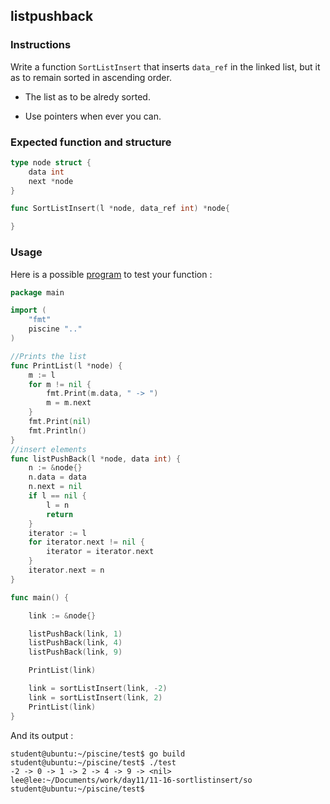 ## listpushback

### Instructions

Write a function `SortListInsert` that inserts `data_ref` in the linked list, but it as to remain sorted in ascending order.

- The list as to be alredy sorted.

- Use pointers when ever you can.

### Expected function and structure

```go
type node struct {
	data int
	next *node
}

func SortListInsert(l *node, data_ref int) *node{

}
```

### Usage

Here is a possible [program](TODO-LINK) to test your function :

```go
package main

import (
	"fmt"
	piscine ".."
)

//Prints the list
func PrintList(l *node) {
	m := l
	for m != nil {
		fmt.Print(m.data, " -> ")
		m = m.next
	}
	fmt.Print(nil)
	fmt.Println()
}
//insert elements
func listPushBack(l *node, data int) {
	n := &node{}
	n.data = data
	n.next = nil
	if l == nil {
		l = n
		return
	}
	iterator := l
	for iterator.next != nil {
		iterator = iterator.next
	}
	iterator.next = n
}

func main() {

	link := &node{}

	listPushBack(link, 1)
	listPushBack(link, 4)
	listPushBack(link, 9)

	PrintList(link)

	link = sortListInsert(link, -2)
	link = sortListInsert(link, 2)
	PrintList(link)
}

```

And its output :

```console
student@ubuntu:~/piscine/test$ go build
student@ubuntu:~/piscine/test$ ./test
-2 -> 0 -> 1 -> 2 -> 4 -> 9 -> <nil>
lee@lee:~/Documents/work/day11/11-16-sortlistinsert/so
student@ubuntu:~/piscine/test$
```

